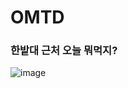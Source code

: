 # OMTD

### 한밭대 근처 오늘 뭐먹지?

![image](https://user-images.githubusercontent.com/67596451/144757517-cd5cae5e-475f-4127-9de3-8b857359c3da.png)
